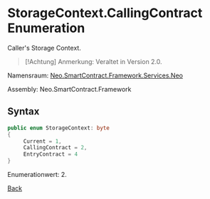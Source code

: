 # StorageContext.CallingContract Enumeration

Caller's Storage Context.

> [!Achtung]
> Anmerkung: Veraltet in Version 2.0.

Namensraum: [Neo.SmartContract.Framework.Services.Neo](../../neo.md)

Assembly: Neo.SmartContract.Framework

## Syntax

```c#
public enum StorageContext: byte
{
     Current = 1,
     CallingContract = 2,
     EntryContract = 4
}
```

Enumerationwert: 2.



[Back](../StorageContext.md)
